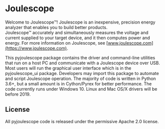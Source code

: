 
# Joulescope

Welcome to Joulescope™!  Joulescope is an inexpensive, precision energy 
analyzer that enables you to build better products.  
Joulescope™ accurately and simultaneously measures the voltage and current 
supplied to your target device, and it then computes power and energy. 
For more information on Joulescope, see 
[www.joulescope.com](https://www.joulescope.com).

This pyjoulescope package contains the driver and command-line utilities that 
run on a host PC and communicate with a Joulescope device over USB. 
Most users will run the graphical user interface which is in the 
pyjoulescope_ui package.  Developers may import this package to automate
and script Joulescope operation. 
The majority of code is written in Python 3.6+, but a small amount is in 
Cython/Pyrex for better performance. 
The code currently runs under Windows 10. 
Linux and Mac OS/X drivers will be before 2019.


## License

All pyjoulescope code is released under the permissive Apache 2.0 license.
